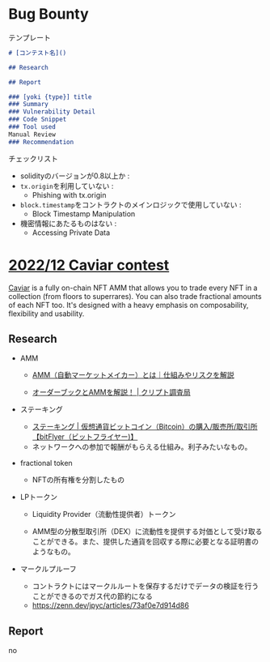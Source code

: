 # Bug Bounty

テンプレート

```.md
# [コンテスト名]()

## Research

## Report

### [yoki {type}] title
### Summary
### Vulnerability Detail
### Code Snippet
### Tool used
Manual Review
### Recommendation

```

チェックリスト

* solidityのバージョンが0.8以上か :
* `tx.origin`を利用していない : 
  * Phishing with tx.origin 
* `block.timestamp`をコントラクトのメインロジックで使用していない : 
  * Block Timestamp Manipulation
* 機密情報にあたるものはない : 
  * Accessing Private Data

# [2022/12 Caviar contest](https://code4rena.com/contests/2022-12-caviar-contest)

[Caviar](https://goerli.caviar.sh/) is a fully on-chain NFT AMM that allows you to trade every NFT in a collection (from floors to superrares). You can also trade fractional amounts of each NFT too.
It's designed with a heavy emphasis on composability, flexibility and usability. 

## Research

* AMM
  * [AMM（自動マーケットメイカー）とは｜仕組みやリスクを解説](https://coinpost.jp/?p=304625)

  * [オーダーブックとAMMを解説！ | クリプト調査局](https://gg-crb.com/2021/06/11/%E3%82%AA%E3%83%BC%E3%83%80%E3%83%BC%E3%83%96%E3%83%83%E3%82%AF%E3%81%A8amm%E3%82%92%E8%A7%A3%E8%AA%AC%EF%BC%81/#toc2)

* ステーキング

  * [ステーキング | 仮想通貨ビットコイン（Bitcoin）の購入/販売所/取引所【bitFlyer（ビットフライヤー)】](https://bitflyer.com/ja-jp/s/glossary/staking)
  * ネットワークへの参加で報酬がもらえる仕組み。利子みたいなもの。

* fractional token
  *  NFTの所有権を分割したもの

* LPトークン
  * Liquidity Provider（流動性提供者）トークン

  * AMM型の分散型取引所（DEX）に流動性を提供する対価として受け取ることができる。また、提供した通貨を回収する際に必要となる証明書のようなもの。

* マークルプルーフ
  * コントラクトにはマークルルートを保存するだけでデータの検証を行うことができるのでガス代の節約になる
  * https://zenn.dev/jpyc/articles/73af0e7d914d86


## Report

no